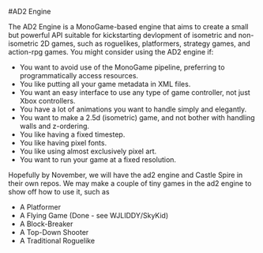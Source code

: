 #AD2 Engine

The AD2 Engine is a MonoGame-based engine that aims to create a small but powerful API suitable for kickstarting devlopment of isometric and non-isometric 2D games, such as roguelikes, platformers, strategy games, and action-rpg games. 
You might consider using the AD2 engine if:

- You want to avoid use of the MonoGame pipeline, preferring to programmatically access resources.
- You like putting all your game metadata in XML files.
- You want an easy interface to use any type of game controller, not just Xbox controllers.
- You have a lot of animations you want to handle simply and elegantly.
- You want to make a 2.5d (isometric) game, and not bother with handling walls and z-ordering.
- You like having a fixed timestep.
- You like having pixel fonts.
- You like using almost exclusively pixel art.
- You want to run your game at a fixed resolution.

Hopefully by November, we will have the ad2 engine and Castle Spire in their own repos. 
We may make a couple of tiny games in the ad2 engine to show off how to use it, such as
- A Platformer
- A Flying Game (Done - see WJLIDDY/SkyKid)
- A Block-Breaker
- A Top-Down Shooter
- A Traditional Roguelike
